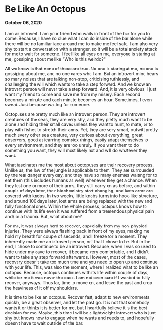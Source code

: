 # Be Like An Octopus
#### October 06, 2020

I am an introvert. I am your friend who waits in front of the bar for you to come. Because, I have no clue what I can do inside of the bar alone while there will be no familiar face around me to make me feel safe. I am also very shy to start a conversation with a stranger, so it will be a total anxiety attack for me to wait for someone. I feel like all eyes on me, everyone is staring at me, gossiping about me like "Who is this weirdo?"

All we know is that none of these are true. No one is staring at me, no one is gossiping about me, and no one cares who I am. But an introvert mind hears so many noises that are talking non-stop, criticising ruthlessly, and challenging the will which wants to take a step forward. And we know an introvert person will never take a step forward. And, it is very obvious, I just want my friend to come and save me from my misery. Each second becomes a minute and each minute becomes an hour. Sometimes, I even sweat. Just because waiting for someone. 

Octopuses are pretty much like an introvert person. They are introvert creatures of the seas, they are very shy, and they pretty much want to be alone and hiding their small caves unless they want to hunt, to mate, or to play with fishes to stretch their arms. Yet, they are very smart, outwitt pretty much every other sea creature, very curious about everything, great observers, good at learning complex things, easily adapt themselves to every environment, and they are too unruly. If you want them to do something you want, they will most likely not and will do whatever they want.

What fascinates me the most about octopuses are their recovery process. Unlike us, the law of the jungle is applicable to them. They are surrounded by the real danger every day, and they have so many enemies waiting for to eat them (this includes humans as well) whenever they get a chance. When they lost one or more of their arms, they still carry on as before, and within couple of days later, their biochemistry start changing, and losts arms are covered with knobs. In two weeks, little knobs turns into hook-like structure, and around 100 days later, lost arms are being replaced with the new and fully functional ones. Within the whole process, octopus knows how to continue with its life even it was suffered from a tremendous physical pain and/ or a trauma. But, what about me? 

For me, it was always hard to recover, especially from my non-physical injuries. They were always flashing back in front of my eyes, making me hold my breath for couple of seconds, and I freeze for a moment. They inherently made me an introvert person, not that I chose to be. But in the end, I chose to continue to be an introvert. Because, when I was so used to hide under my cave to recover, it became very comfortable, and I didn't want to take any step forward afterwards. However, most of the cases, recovery doesn't take too much time and you need to open up and continue with your life. This, was also the moment, where I realized what to be like an octopus. Because, octopus continues with its life within couple of days, while for me it was never the case. I am not even sure if I wanted to fully recover, anyways. Thus far, time to move on, and leave the past and drop the heaviness of it off my shoulders.

It is time to be like an octopus. Recover fast, adapt to new environments quickly, be a great observer, and let the past go. It is not that somebody wants it or thinks it is better for me, but I heartfully believe it is the best decision for me. Maybe, this time I will be a lightweight introvert who is just shy but knows how to engage when he wants and needs to, and hopefully doesn't have to wait outside of the bar. 
